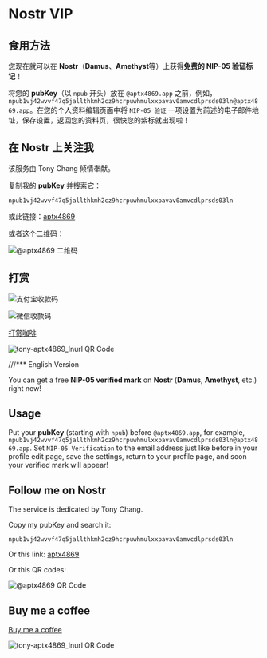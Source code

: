 # Nostr VIP

## 食用方法

您现在就可以在 **Nostr**（**Damus**、**Amethyst**等）上获得**免费的 NIP-05 验证标记**！

将您的 **pubKey**（以 `npub` 开头）放在 `@aptx4869.app` 之前，例如，`npub1vj42wvvf47q5jallthkmh2cz9hcrpuwhmulxxpavav0amvcdlprsds03ln@aptx4869.app`。在您的个人资料编辑页面中将 `NIP-05 验证` 一项设置为前述的电子邮件地址，保存设置，返回您的资料页，很快您的紫标就出现啦！

## 在 Nostr 上关注我

该服务由 Tony Chang 倾情奉献。

复制我的 **pubKey** 并搜索它：

```
npub1vj42wvvf47q5jallthkmh2cz9hcrpuwhmulxxpavav0amvcdlprsds03ln
```

或此链接：[aptx4869](nostr:npub1vj42wvvf47q5jallthkmh2cz9hcrpuwhmulxxpavav0amvcdlprsds03ln)

或者这个二维码：

![@aptx4869 二维码](https://img.tonychang1069.top/uPic/2023/02/08/nostr-aptx4869-qr-code.png)

## 打赏

![支付宝收款码](https://img.tonychang1069.top/uPic/2023/02/08/alipay.jpg)

![微信收款码](https://img.tonychang1069.top/uPic/2023/02/08/wechatpay.jpg)

[打赏咖啡](https://www.buymeacoffee.com/tonyaptx4869)

![tony-aptx4869_lnurl QR Code](https://img.tonychang1069.top/uPic/2023/02/08/tony-aptx4869_lnurl.jpg)


///*** English Version

You can get a free **NIP-05 verified mark** on **Nostr** (**Damus**, **Amethyst**, etc.) right now!

## Usage

Put your **pubKey** (starting with `npub`) before `@aptx4869.app`, for example, `npub1vj42wvvf47q5jallthkmh2cz9hcrpuwhmulxxpavav0amvcdlprsds03ln@aptx4869.app`. Set `NIP-05 Verification` to the email address just like before in your profile edit page, save the settings, return to your profile page, and soon your verified mark will appear!

## Follow me on Nostr

The service is dedicated by Tony Chang.

Copy my pubKey and search it:

```
npub1vj42wvvf47q5jallthkmh2cz9hcrpuwhmulxxpavav0amvcdlprsds03ln
```

Or this link: [aptx4869](nostr:npub1vj42wvvf47q5jallthkmh2cz9hcrpuwhmulxxpavav0amvcdlprsds03ln)

Or this QR codes:

![@aptx4869 QR Code](https://img.tonychang1069.top/uPic/2023/02/08/nostr-aptx4869-qr-code.png)

## Buy me a coffee

[Buy me a coffee](https://www.buymeacoffee.com/tonyaptx4869)

![tony-aptx4869_lnurl QR Code](https://img.tonychang1069.top/uPic/2023/02/08/tony-aptx4869_lnurl.jpg)
